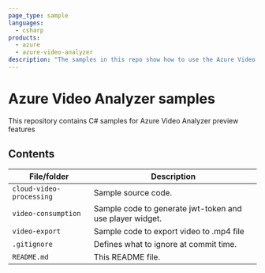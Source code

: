 ```yaml
---
page_type: sample
languages:
  - csharp
products:
  - azure
  - azure-video-analyzer
description: "The samples in this repo show how to use the Azure Video Analyzer preview features in the cloud."  
---
```


# Azure Video Analyzer samples

This repository contains C# samples for Azure Video Analyzer preview features

## Contents

| File/folder       | Description                                |
|----------------------|--------------------------------------------|
| `cloud-video-processing`                | Sample source code.
| `video-consumption`            | Sample code to generate jwt-token and use player widget.                |
| `video-export`           |  Sample code to export video to .mp4 file  |                     |
| `.gitignore`         | Defines what to ignore at commit time.     |
| `README.md`          | This README file.
